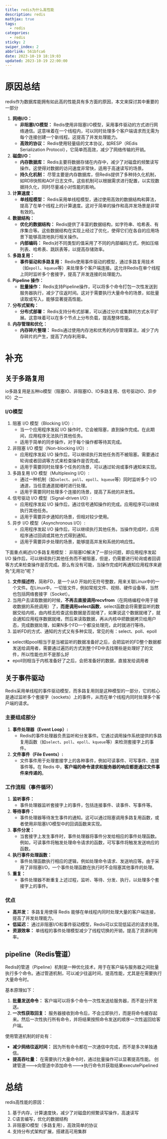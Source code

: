 ```yaml
---
title: redis为什么高性能
description: redis
mathjax: true
tags:
  - redis
categories:
  - redis
sticky: 2
swiper_index: 2
abbrlink: 561bfca6
date: 2023-10-19 18:19:03
updated: 2023-10-19 22:00:00
---
```

# 原因总结
redis作为数据库能拥有如此高的性能具有多方面的原因，本文来探讨其中重要的一部分
1. **网络I/O：**
	- **非阻塞I/O模型：** Redis使用非阻塞I/O模型，采用事件驱动的方式进行网络通信。这意味着在一个线程内，可以同时处理多个客户端请求而无需为每个连接创建一个新线程。这提高了并发处理能力。
	- **高效的协议：** Redis使用轻量级的文本协议，如RESP（REdis Serialization Protocol），它简单而高效，减少了网络传输的开销。
2. **磁盘I/O：**
	- **内存数据库：** Redis主要将数据存储在内存中，减少了对磁盘的频繁读写操作。这使得对数据的访问速度非常快，适用于高速读写的场景。
	- **持久化机制：** 尽管主要是内存数据库，但Redis提供了多种持久化机制，如RDB快照和AOF日志文件。这些机制可以根据需求进行配置，以实现数据持久化，同时尽量减小对性能的影响。
3. **计算速度：**
	- **单线程模型：** Redis采用单线程模型，通过使用高效的数据结构和算法，提高了在单个线程上的计算速度。这对于简单的操作和高并发场景是非常有效的。
4. **数据结构：**
	- **优化的数据结构：** Redis提供了丰富的数据结构，如字符串、哈希表、有序集合等。这些数据结构在实现上经过了优化，使得它们在各自的应用场景下能够高效地执行相关操作。
	- **内部编码：** Redis对不同类型的值采用了不同的内部编码方式，例如压缩列表、哈希表、跳跃表等，以提高存储效率。
5. **多路复用：**
	- **事件驱动和多路复用：** Redis使用事件驱动的模型，通过多路复用技术（如`epoll`、`kqueue`等）来处理多个客户端连接。这允许Redis在单个线程上同时监听多个套接字，提高了并发连接的处理能力。
6. **Pipeline 操作：**
	- **批量操作：** Redis支持Pipeline操作，可以将多个命令打包一次性发送到服务器执行，减少了往返时间。这对于需要执行大量命令的场景，如批量读取或写入，能够显著提高性能。
7. **分布式架构：**
	- **分布式部署：** Redis支持分布式部署，可以通过分片或集群的方式水平扩展。这意味着可以在多个节点上分布负载，提高整体性能。
8. **内存管理和优化：**
	- **内存碎片整理：** Redis通过使用内存池和优秀的内存管理算法，减少了内存碎片的产生，提高了内存利用率。

# 补充
## 关于多路复用
io多路复用是五种io模型（阻塞IO、非阻塞IO、IO多路复用、信号驱动IO、异步IO）之一
### I/O模型
1. 阻塞 I/O 模型（Blocking I/O）:
    - 当一个应用程序发起 I/O 操作时，它会被阻塞，直到操作完成。在此期间，应用程序无法执行其他任务。
    - 适用于简单的同步操作，对于每个操作都等待其完成。
2. 非阻塞 I/O 模型（Non-blocking I/O）:
    - 应用程序发起 I/O 操作后，可以继续执行其他任务而不被阻塞。需要通过轮询或者回调等方式来检查操作是否完成。
    - 适用于需要同时处理多个任务的场景，可以通过轮询或事件通知来实现。
3. 多路复用 I/O 模型（Multiplexing I/O）:
	- 通过一种机制（如`select`、`poll`、`epoll`、`kqueue`等）同时监听多个 I/O 通道，当任意通道就绪时进行处理。
    - 适用于需要同时处理多个连接的场景，提高了系统的并发性。
4. 信号驱动 I/O 模型（Signal-driven I/O）:
    - 应用程序发起 I/O 操作后，通过信号通知操作的完成。应用程序可以继续执行其他任务。
    - 适用于需要异步通知的场景，但相对较少使用。
5. 异步 I/O 模型（Asynchronous I/O）:
    - 应用程序发起 I/O 操作后，可以继续执行其他任务。当操作完成时，应用程序通过回调或其他方式得到通知。
    - 适用于需要异步处理的场景，能够提高并发和系统的响应性。

下面重点阐述I/O多路复用模型：
非阻塞IO解决了一部分问题，即应用程序发起 I/O 操作后，可以继续执行其他任务而不被阻塞，但是，仍需要进行轮询或者回调等方式来检查操作是否完成。那么有没有可能，当操作完成时再通知应用程序来避免“无用功”呢？
1. **文件描述符**，简称FD，是一个从0 开始的无符号整数，用来关联Linux中的一个文件。在Linux中，一切皆文件，例如常规文件、视频、硬件设备等，当然也包括网络套接字（Socket）。
2. 当用户去读取数据的时候，**不再去直接调用recvfrom**（在网络编程中用于接收数据的系统调用）了，**而是调用select函数**，select函数会将需要监听的数据交给内核，由内核去检查这些数据是否就绪了，如果说这个数据就绪了，就会通知应用程序数据就绪，然后来读取数据，再从内核中把数据拷贝给用户态，完成数据处理，如果N多个FD一个都没处理完，此时就进行等待。
3. 监听FD的方式、通知的方式又有多种实现，常见的有：select、poll、epoll
- select和pool相当于是当被监听的数据准备好之后，会把监听的FD整个数据都发送给调用者，需要通过遍历的方式到整个FD中去找哪些是处理好了的文件，所以性能也并不是那么好
- epoll则相当于内核准备好了之后，会把准备好的数据，直接发给调用者
## 关于事件驱动
Redis采用单线程的事件驱动模型，而多路复用则是这种模型的一部分，它的核心是通过监听多个套接字（sockets）上的事件，从而在单个线程内同时处理多个客户端的请求。
### 主要组成部分
1. **事件处理器（Event Loop）:**
    - Redis的事件处理器负责监听和分发事件。它通过调用操作系统提供的多路复用函数（如`select`、`poll`、`epoll`、`kqueue`等）来检测套接字上的事件。
2. **文件事件（File Events）:**
    - 文件事件用于处理套接字上的各种事件，例如可读事件、可写事件、连接事件等。在 Redis 中，**客户端的命令请求和服务器的响应都是通过文件事件来传递的**。
### 工作流程（事件循环）
1. **监听事件：**
    - 事件处理器监听套接字上的事件，包括连接事件、读事件、写事件等。
2. **等待事件：**
    - 事件处理器等待发生事件的通知。这可以通过阻塞调用多路复用函数，或者使用非阻塞I/O模型中的回调函数来实现。
3. **事件分发：**
    - 当套接字上发生事件时，事件处理器将事件分发给相应的事件处理函数。例如，可读事件将触发处理命令请求的函数，可写事件将触发发送响应的函数。
4. **执行事件处理函数：**
    - 事件处理函数执行相应的逻辑，例如处理命令请求、发送响应等。由于采用了非阻塞I/O，一个事件处理函数在执行时不会阻塞其他事件的处理。
5. **重复：**
    - 事件处理器不断重复上述过程，监听、等待、分发、执行，以处理多个套接字上的事件。
### 优点
- **高并发：** 多路复用使得 Redis 能够在单线程内同时处理大量的客户端连接，提高了并发处理能力。
- **低延迟：** 通过非阻塞I/O和事件驱动模型，Redis可以实现低延迟的请求处理。
- **资源效率：** 单线程的事件处理模型减少了线程切换的开销，提高了资源利用率。
## pipeline（Redis管道）
Redis的管道（Pipeline）机制是一种优化技术，用于在客户端与服务器之间批量执行多个命令。通过管道机制，可以减少往返时间，提高性能，尤其是在需要执行大量命令时。

基本原理如下：
1. **批量发送命令：** 客户端可以将多个命令一次性发送给服务器，而不是分开发送。
2. **一次性获取回复：** 服务器接收到命令后，不会立即执行，而是将命令缓存起来。然后一次性执行所有命令，并将结果按照命令发送的顺序一次性返回给客户端。

使用管道机制的好处有：
- **减少网络往返时间：** 因为所有命令都在一次通信中完成，而不是多次单独通信。
- **提高吞吐量：** 在需要执行大量命令时，通过批量操作可以显著提高性能。
创建管道--->向管道中添加命令--->执行命令并获取结果executePipelined

# 总结
redis高性能的原因：
1. 基于内存，计算速度快，减少了对磁盘的频繁读写操作，高速读写
2. C语言编写，优化的数据结构
3. 非阻塞IO模型（多路复用），高效简单的协议
4. 支持分布式架构扩展，搭建高可用集群
